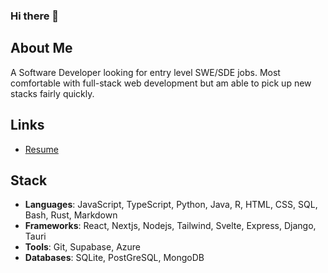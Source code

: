 ### Hi there 👋

## About Me
A Software Developer looking for entry level SWE/SDE jobs. Most comfortable with full-stack web development but am able to pick up new stacks fairly quickly.

## Links
- [Resume](https://kyleung1.github.io/Resume)

## Stack
- **Languages**: JavaScript, TypeScript, Python, Java, R, HTML, CSS, SQL, Bash, Rust, Markdown
- **Frameworks**: React, Nextjs, Nodejs, Tailwind, Svelte, Express, Django, Tauri
- **Tools**: Git, Supabase, Azure
- **Databases**: SQLite, PostGreSQL, MongoDB
